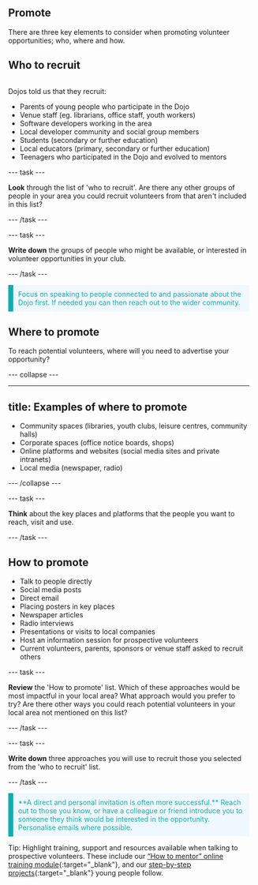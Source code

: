 ## Promote
There are three key elements to consider when promoting volunteer opportunities; who, where and how.


## Who to recruit

<div style="display: flex; flex-wrap: wrap">
<div style="flex-basis: 200px; flex-grow: 1; margin-right: 15px;">

Dojos told us that they recruit:
+ Parents of young people who participate in the Dojo
+ Venue staff (eg. librarians, office staff, youth workers)
+ Software developers working in the area
+ Local developer community and social group members
+ Students (secondary or further education)
+ Local educators (primary, secondary or further education)
+ Teenagers who participated in the Dojo and evolved to mentors
  
--- task ---

**Look** through the list of 'who to recruit'. Are there any other groups of people in your area you could recruit volunteers from that aren't included in this list?

--- /task ---
  
--- task ---

**Write down** the groups of people who might be available, or interested in volunteer opportunities in your club. 


--- /task ---

<p style="border-left: solid; border-width:10px; border-color: #0faeb0; background-color: aliceblue; padding: 10px;">
<span style="color: #0faeb0"> Focus on speaking to people connected to and passionate about the Dojo first. If needed you can then reach out to the wider community. </p>
  
## Where to promote

To reach potential volunteers, where will you need to advertise your opportunity? 

--- collapse ---

---
title: Examples of where to promote
---

+ Community spaces (libraries, youth clubs, leisure centres, community halls)
+ Corporate spaces (office notice boards, shops)
+ Online platforms and websites (social media sites and private intranets)
+ Local media (newspaper, radio)
  
--- /collapse ---
  
  
--- task ---
  
**Think** about the key places and platforms that the people you want to reach, visit and use. 
  
--- /task ---
  
## How to promote
+ Talk to people directly
+ Social media posts
+ Direct email
+ Placing posters in key places
+ Newspaper articles
+ Radio interviews
+ Presentations or visits to local companies
+ Host an information session for prospective volunteers
+ Current volunteers, parents, sponsors or venue staff asked to recruit others

--- task ---

**Review** the 'How to promote' list. Which of these approaches would be most impactful in your local area? What approach would you prefer to try? Are there other ways you could reach potential volunteers in your local area not mentioned on this list?

--- /task ---
  
--- task ---

**Write down** three approaches you will use to recruit those you selected from the 'who to recruit' list.

--- /task ---
 
<p style="border-left: solid; border-width:10px; border-color: #0faeb0; background-color: aliceblue; padding: 10px;">
<span style="color: #0faeb0">**A direct and personal invitation is often more successful.** Reach out to those you know, or have a colleague or friend introduce you to someone they think would be interested in the opportunity. Personalise emails where possible.
</p>

Tip: Highlight training, support and resources available when talking to prospective volunteers. These include our [“How to mentor” online training module](https://projects.raspberrypi.org/en/projects/dojo-mentoring/0){:target="_blank"}, and our [step-by-step projects](https://projects.raspberrypi.org/en/coderdojo){:target="_blank"} young people follow.
</div>
